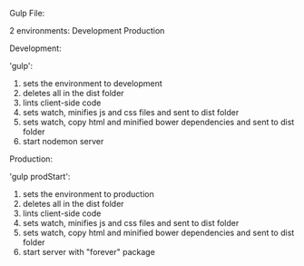 Gulp File:

2 environments:
Development
Production

Development:

'gulp': 
1. sets the environment to development
2. deletes all in the dist folder
3. lints client-side code
4. sets watch, minifies js and css files and sent to dist folder
5. sets watch, copy html and minified bower dependencies and sent to dist folder
6. start nodemon server

Production:

'gulp prodStart':
1. sets the environment to production
2. deletes all in the dist folder
3. lints client-side code
4. sets watch, minifies js and css files and sent to dist folder
5. sets watch, copy html and minified bower dependencies and sent to dist folder
6. start server with "forever" package